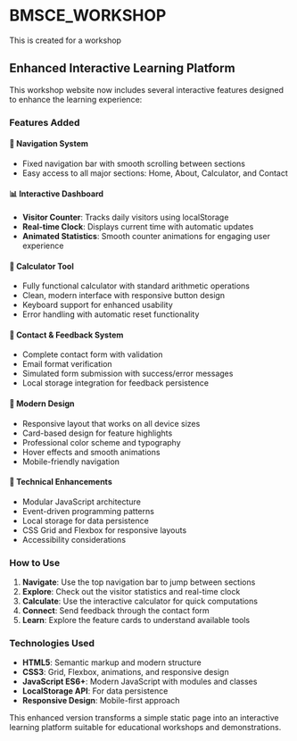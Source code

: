 # BMSCE_WORKSHOP
This is created for a workshop

## Enhanced Interactive Learning Platform

This workshop website now includes several interactive features designed to enhance the learning experience:

### Features Added

#### 🚀 **Navigation System**
- Fixed navigation bar with smooth scrolling between sections
- Easy access to all major sections: Home, About, Calculator, and Contact

#### 📊 **Interactive Dashboard**
- **Visitor Counter**: Tracks daily visitors using localStorage
- **Real-time Clock**: Displays current time with automatic updates
- **Animated Statistics**: Smooth counter animations for engaging user experience

#### 🧮 **Calculator Tool**
- Fully functional calculator with standard arithmetic operations
- Clean, modern interface with responsive button design
- Keyboard support for enhanced usability
- Error handling with automatic reset functionality

#### 📝 **Contact & Feedback System**
- Complete contact form with validation
- Email format verification
- Simulated form submission with success/error messages
- Local storage integration for feedback persistence

#### 🎨 **Modern Design**
- Responsive layout that works on all device sizes
- Card-based design for feature highlights
- Professional color scheme and typography
- Hover effects and smooth animations
- Mobile-friendly navigation

#### 🔧 **Technical Enhancements**
- Modular JavaScript architecture
- Event-driven programming patterns
- Local storage for data persistence
- CSS Grid and Flexbox for responsive layouts
- Accessibility considerations

### How to Use

1. **Navigate**: Use the top navigation bar to jump between sections
2. **Explore**: Check out the visitor statistics and real-time clock
3. **Calculate**: Use the interactive calculator for quick computations
4. **Connect**: Send feedback through the contact form
5. **Learn**: Explore the feature cards to understand available tools

### Technologies Used

- **HTML5**: Semantic markup and modern structure
- **CSS3**: Grid, Flexbox, animations, and responsive design
- **JavaScript ES6+**: Modern JavaScript with modules and classes
- **LocalStorage API**: For data persistence
- **Responsive Design**: Mobile-first approach

This enhanced version transforms a simple static page into an interactive learning platform suitable for educational workshops and demonstrations.
